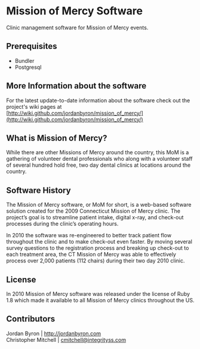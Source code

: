 Mission of Mercy Software
=========================

Clinic management software for Mission of Mercy events.

## Prerequisites

- Bundler
- Postgresql

## More Information about the software

For the latest update-to-date information about the software check out the 
project's wiki pages at [http://wiki.github.com/jordanbyron/mission_of_mercy/](http://wiki.github.com/jordanbyron/mission_of_mercy/)

## What is Mission of Mercy?

While there are other Missions of Mercy around the country, this MoM is a 
gathering of volunteer dental professionals who along with a volunteer staff of 
several hundred hold free, two day dental clinics at locations around the country. 

## Software History

The Mission of Mercy software, or MoM for short, is a web-based software 
solution created for the 2009 Connecticut Mission of Mercy clinic. The project’s 
goal is to streamline patient intake, digital x-ray, and check-out processes during 
the clinic’s operating hours.

In 2010 the software was re-engineered to better track patient flow throughout 
the clinic and to make check-out even faster. By moving several survey questions 
to the registration process and breaking up check-out to each treatment area, 
the CT Mission of Mercy was able to effectively process over 2,000 patients 
(112 chairs) during their two day 2010 clinic.

## License

In 2010 Mission of Mercy software was released under the license of Ruby 1.8 
which made it available to all Mission of Mercy clinics throughout the US.

## Contributors

Jordan Byron | <http://jordanbyron.com>  
Christopher Mitchell | <cmitchell@integrityss.com>